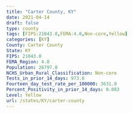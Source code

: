 ```yaml
---
title: "Carter County, KY"
date: 2021-04-14
draft: false
type: county
tags: [FIPS:21043.0,FEMA:4.0,Non-core,Yellow]
categories: [KY]
County: Carter County
State: KY
FIPS: 21043.0
FEMA_Region: 4.0
Population: 26797.0
NCHS_Urban_Rural_Classification: Non-core
Tests_in_prior_14_days: 973.0
Fourteen_day_test_rate_per_100000: 3631.0
Percent_Positivity_in_prior_14_days: 0.083
Level: Yellow
url: /states/KY/carter-county
---
```



